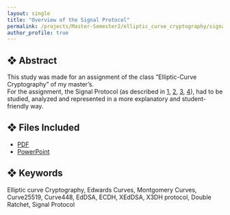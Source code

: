 ```yaml
---
layout: single
title: "Overview of the Signal Protocol"
permalink: /projects/Master-Semester2/elliptic_curve_cryptography/signal_protocol/
author_profile: true
---
```


## ❖ Abstract

This study was made for an assignment of the class ”Elliptic-Curve Cryptography” of my master’s. <br>
For the assignment, the Signal Protocol (as described in [1](https://signal.org/docs/specifications/xeddsa/), [2](https://signal.org/docs/specifications/x3dh/), [3](https://signal.org/docs/specifications/doubleratchet/), [4](https://signal.org/docs/specifications/sesame/)), had to be studied, analyzed and represented in a more explanatory and student-friendly way. <br>

## ❖ Files Included

- [PDF](./ecc_signal_pdf.pdf)
- [PowerPoint](./ecc_signal_presentation.pptx)

## ❖ Keywords

Elliptic curve Cryptography, Edwards Curves, Montgomery Curves, Curve25519, Curve448, EdDSA, ECDH, XEdDSA, X3DH protocol, Double Ratchet, Signal Protocol
